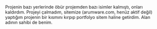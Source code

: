 Projenin bazı yerlerinde öbür projemden bazı isimler kalmıştı, onları kaldırdım. Projeyi çalmadım, sitemize (arumware.com, henüz aktif değil) yaptığım projenin bir kısmını kırpıp portfolyo sitem haline getirdim. Alan adının sahibi de benim.

